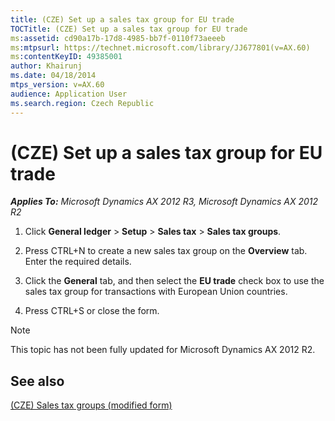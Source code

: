```yaml
---
title: (CZE) Set up a sales tax group for EU trade
TOCTitle: (CZE) Set up a sales tax group for EU trade
ms:assetid: cd90a17b-17d8-4985-bb7f-0110f73aeeeb
ms:mtpsurl: https://technet.microsoft.com/library/JJ677801(v=AX.60)
ms:contentKeyID: 49385001
author: Khairunj
ms.date: 04/18/2014
mtps_version: v=AX.60
audience: Application User
ms.search.region: Czech Republic
---
```


# (CZE) Set up a sales tax group for EU trade 


_**Applies To:** Microsoft Dynamics AX 2012 R3, Microsoft Dynamics AX 2012 R2_

1.  Click **General ledger** \> **Setup** \> **Sales tax** \> **Sales tax groups**.

2.  Press CTRL+N to create a new sales tax group on the **Overview** tab. Enter the required details.

3.  Click the **General** tab, and then select the **EU trade** check box to use the sales tax group for transactions with European Union countries.

4.  Press CTRL+S or close the form.


> [!NOTE]
> <P>This topic has not been fully updated for Microsoft Dynamics AX 2012 R2.</P>



## See also

[(CZE) Sales tax groups (modified form)](https://technet.microsoft.com/library/jj677580\(v=ax.60\))

  



